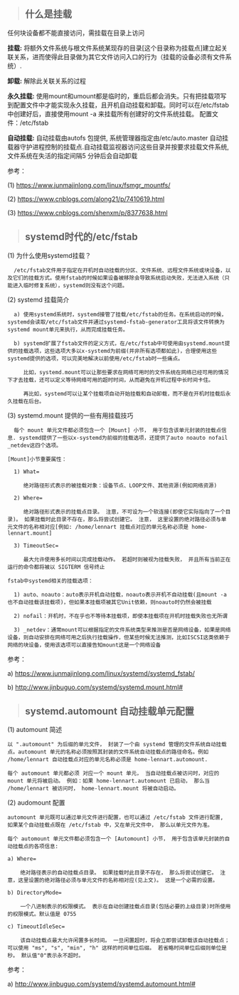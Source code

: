 > ## 什么是挂载

  任何块设备都不能直接访问，需挂载在目录上访问

  **挂载:** 将额外文件系统与根文件系统某现存的目录[这个目录称为挂载点]建立起关联关系，进而使得此目录做为其它文件访问入口的行为（挂载的设备必须有文件系统）.
  
  **卸载:** 解除此关联关系的过程

  **永久挂载:** 使用mount和umount都是临时的，重启后都会消失。只有把挂载项写到配置文件中才能实现永久挂载，且开机自动挂载和卸载。同时可以在/etc/fstab中创建好后，直接使用mount -a 来挂载所有创建好的文件系统挂载。
  配置文件：/etc/fstab

  **自动挂载:** 自动挂载由autofs 包提供, 系统管理器指定由/etc/auto.master 自动挂载器守护进程控制的挂载点.自动挂载监视器访问这些目录并按要求挂载文件系统, 文件系统在失活的指定间隔5 分钟后会自动卸载

参考：

(1) https://www.junmajinlong.com/linux/fsmgr_mountfs/

(2) https://www.cnblogs.com/along21/p/7410619.html

(3) https://www.cnblogs.com/shenxm/p/8377638.html

> ## systemd时代的/etc/fstab

  (1) 为什么使用systemd挂载？
  
      /etc/fstab文件用于指定在开机时自动挂载的分区、文件系统、远程文件系统或块设备，以及它们的挂载方式。使用fstab的时候如果设备被移除会导致系统启动失败，无法进入系统（只能进入临时修复系统），systemd则没有这个问题。

  (2) systemd 挂载简介
  
      a) 使用systemd系统时，systemd接管了挂载/etc/fstab的任务。在系统启动的时候，systemd会读取/etc/fstab文件并通过systemd-fstab-generator工具将该文件转换为systemd mount单元来执行，从而完成挂载任务。

      b) systemd扩展了fstab文件的定义方式，在/etc/fstab中可使用由systemd.mount提供的挂载选项，这些选项大多以x-systemd为前缀(并非所有选项都如此)，合理使用这些systemd提供的选项，可以完美地解决以前使用/etc/fstab时一些痛点。

         比如，systemd.mount可以让那些要求在网络可用时的文件系统在网络已经可用的情况下才去挂载，还可以定义等待网络可用的超时时间，从而避免在开机过程中长时间卡住。

         再比如，systemd可以让某个挂载项自动开始挂载和自动卸载，而不是在开机时挂载后永久挂载在后台。

  (3) systemd.mount 提供的一些有用挂载技巧

      每个 mount 单元文件都必须包含一个 [Mount] 小节， 用于包含该单元封装的挂载点信息. systemd提供了一些以x-systemd为前缀的挂载选项，还提供了auto noauto nofail _netdev这四个选项。
      
```
[Mount]小节重要属性：
 
  1) What=

     绝对路径形式表示的被挂载对象：设备节点、LOOP文件、其他资源(例如网络资源)
     
  2) Where=
  
     绝对路径形式表示的挂载点目录。 注意，不可设为一个软连接(即使它实际指向了一个目录)。 如果挂载时此目录不存在，那么将尝试创建它。 注意， 这里设置的绝对路径必须与单元文件的名称相对应[例如: /home/lennart 挂载点对应的单元名称必须是 home-lennart.mount]

  3) TimeoutSec=
  
     最大允许使用多长时间以完成挂载动作。 若超时则被视为挂载失败， 并且所有当前正在运行的命令都将被以 SIGTERM 信号终止

fstab中systemd相关的挂载选项：

  1) auto、noauto：auto表示开机自动挂载，noauto表示开机不自动挂载(且mount -a也不自动挂载该挂载项)，但如果本挂载项被其它Unit依赖，则noauto时仍然会被挂载

  2) nofail：开机时，不在乎也不等待本挂载项，即使本挂载项在开机时挂载失败也无所谓

  3) _netdev：通常mount可以根据指定的文件系统类型来推测是否是网络设备，如果是网络设备，则自动安排在网络可用之后执行挂载操作，但某些时候无法推测，比如ISCSI这类依赖于网络的块设备，使用该选项可以直接告知mount这是一个网络设备

```

参考：

  a) https://www.junmajinlong.com/linux/systemd/systemd_fstab/

  b) http://www.jinbuguo.com/systemd/systemd.mount.html#


> ## systemd.automount 自动挂载单元配置

  (1) automount 简述
    
    以 ".automount" 为后缀的单元文件， 封装了一个由 systemd 管理的文件系统自动挂载点。automount 单元的名称必须按照其封装的文件系统自动挂载点的路径命名。例如 /home/lennart 自动挂载点对应的单元名称必须是 home-lennart.automount.
    
    每个 automount 单元都必须 对应一个 mount 单元， 当自动挂载点被访问时，对应的 mount 单元将被启动。 例如：如果 home-lennart.automount 已启动， 那么当 /home/lennart 被访问时， home-lennart.mount 将被自动启动。
    
  (2) audomount 配置

    automount 单元既可以通过单元文件进行配置，也可以通过 /etc/fstab 文件进行配置, 如果某个自动挂载点既在 /etc/fstab 中，又在单元文件中， 那么以单元文件为准。

    每个 automount 单元文件都必须包含一个 [Automount] 小节， 用于包含该单元封装的自动挂载点的各项信息:

```
a) Where=

    绝对路径表示的自动挂载点目录。 如果挂载时此目录不存在， 那么将尝试创建它。 注意，这里设置的绝对路径必须与单元文件的名称相对应(见上文)。 这是一个必需的设置。

b) DirectoryMode=
    
    一个八进制表示的权限模式。 表示在自动创建挂载点目录(包括必要的上级目录)时所使用的权限模式。默认值是 0755

c) TimeoutIdleSec=
    
    该自动挂载点最大允许闲置多长时间。 一旦闲置超时，将会立即尝试卸载该自动挂载点； 可以使用 "ms", "s", "min", "h" 这样的时间单位后缀。 若省略时间单位后缀则单位是秒。 默认值"0"表示永不超时。

```

参考：

   a) http://www.jinbuguo.com/systemd/systemd.automount.html#
